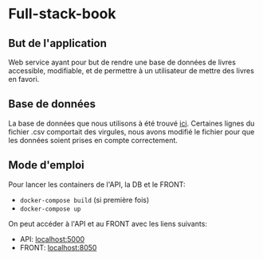# **Full-stack-book**

## **But de l'application**
Web service ayant pour but de rendre une base de données de livres accessible, modifiable, et de permettre à un utilisateur de mettre des livres en favori.

## **Base de données**
La base de données que nous utilisons à été trouvé [ici](https://www.kaggle.com/datasets/jealousleopard/goodreadsbooks). Certaines lignes du fichier .csv comportait des virgules, nous avons modifié le fichier pour que les données soient prises en compte correctement.

## **Mode d'emploi**
Pour lancer les containers de l'API, la DB et le FRONT:
* `docker-compose build` (si première fois)
* `docker-compose up`

On peut accéder à l'API et au FRONT avec les liens suivants:
* API: [localhost:5000](http://localhost:5000/)
* FRONT: [localhost:8050](http://localhost:8050/)